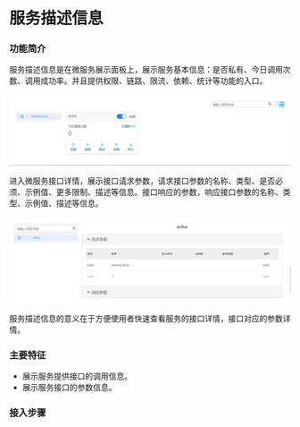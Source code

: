 # 服务描述信息

### 功能简介

服务描述信息是在微服务展示面板上，展示服务基本信息：是否私有、今日调用次数、调用成功率。并且提供权限、链路、限流、依赖、统计等功能的入口。

![](image/info.png)

进入微服务接口详情，展示接口请求参数，请求接口参数的名称、类型、是否必须、示例值、更多限制、描述等信息。接口响应的参数，响应接口参数的名称、类型、示例值、描述等信息。

![](image/paraminfo.png)

服务描述信息的意义在于方便使用者快速查看服务的接口详情，接口对应的参数详情。

### 主要特征

- 展示服务提供接口的调用信息。
- 展示服务接口的参数信息。

### 接入步骤

